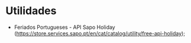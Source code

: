 # Utilidades
 - Feriados Portugueses - API Sapo Holiday (https://store.services.sapo.pt/en/cat/catalog/utility/free-api-holiday);
